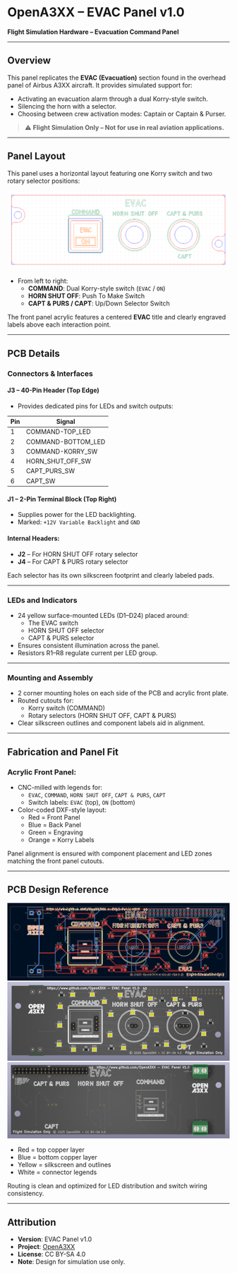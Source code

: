 # OpenA3XX – EVAC Panel v1.0  
**Flight Simulation Hardware – Evacuation Command Panel**

---

## Overview

This panel replicates the **EVAC (Evacuation)** section found in the overhead panel of Airbus A3XX aircraft. It provides simulated support for:

- Activating an evacuation alarm through a dual Korry-style switch.
- Silencing the horn with a selector.
- Choosing between crew activation modes: Captain or Captain & Purser.

> ⚠️ **Flight Simulation Only – Not for use in real aviation applications.**

---

## Panel Layout

This panel uses a horizontal layout featuring one Korry switch and two rotary selector positions:

![Acrylic Panels](./img/acrylic-panels.png)

- From left to right:
  - **COMMAND**: Dual Korry-style switch (`EVAC` / `ON`)
  - **HORN SHUT OFF**: Push To Make Switch
  - **CAPT & PURS / CAPT**: Up/Down Selector Switch

The front panel acrylic features a centered **EVAC** title and clearly engraved labels above each interaction point.

---

## PCB Details

### Connectors & Interfaces

#### J3 – 40-Pin Header (Top Edge)
- Provides dedicated pins for LEDs and switch outputs:

| Pin | Signal               |
|-----|----------------------|
| 1   | COMMAND-TOP_LED      |
| 2   | COMMAND-BOTTOM_LED   |
| 3   | COMMAND-KORRY_SW     |
| 4   | HORN_SHUT_OFF_SW     |
| 5   | CAPT_PURS_SW         |
| 6   | CAPT_SW              |

#### J1 – 2-Pin Terminal Block (Top Right)
- Supplies power for the LED backlighting.
- Marked: `+12V Variable Backlight` and `GND`

#### Internal Headers:
- **J2** – For HORN SHUT OFF rotary selector
- **J4** – For CAPT & PURS rotary selector

Each selector has its own silkscreen footprint and clearly labeled pads.

---

### LEDs and Indicators

- 24 yellow surface-mounted LEDs (D1–D24) placed around:
  - The EVAC switch
  - HORN SHUT OFF selector
  - CAPT & PURS selector
- Ensures consistent illumination across the panel.
- Resistors R1–R8 regulate current per LED group.

---

### Mounting and Assembly

- 2 corner mounting holes on each side of the PCB and acrylic front plate.
- Routed cutouts for:
  - Korry switch (COMMAND)
  - Rotary selectors (HORN SHUT OFF, CAPT & PURS)
- Clear silkscreen outlines and component labels aid in alignment.

---

## Fabrication and Panel Fit

### Acrylic Front Panel:
- CNC-milled with legends for:
  - `EVAC`, `COMMAND`, `HORN SHUT OFF`, `CAPT & PURS`, `CAPT`
  - Switch labels: `EVAC` (top), `ON` (bottom)
- Color-coded DXF-style layout:
  - Red = Front Panel  
  - Blue = Back Panel  
  - Green = Engraving  
  - Orange = Korry Labels

Panel alignment is ensured with component placement and LED zones matching the front panel cutouts.

---

## PCB Design Reference

![PCB Design](./img/pcb-design.png)  
![PCB 3D Front](./img/pcb-3d-front.png)  
![PCB 3D Back](./img/pcb-3d-back.png)

- Red = top copper layer  
- Blue = bottom copper layer  
- Yellow = silkscreen and outlines  
- White = connector legends

Routing is clean and optimized for LED distribution and switch wiring consistency.

---

## Attribution

- **Version**: EVAC Panel v1.0  
- **Project**: [OpenA3XX](https://www.github.com/OpenA3XX)  
- **License**: CC BY-SA 4.0  
- **Note**: Design for simulation use only.
